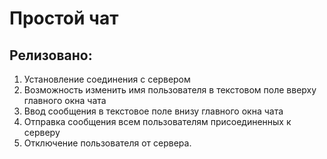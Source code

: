 # Простой чат
## Релизовано:
1. Установление соединения с сервером
2. Возможность изменить имя пользователя в текстовом поле вверху главного окна чата
3. Ввод сообщения в текстовое поле внизу главного окна чата
4. Отправка сообщения всем пользователям присоединенных к серверу
5. Отключение пользователя от сервера.
